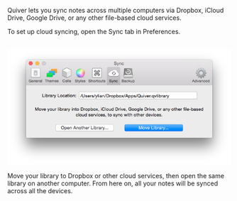 Quiver lets you sync notes across multiple computers via Dropbox, iCloud Drive, Google Drive, or any other file-based cloud services.

To set up cloud syncing, open the Sync tab in Preferences.<div><br></div><div><img src="resources/0039E536-1343-4E82-908A-34B77B7ED2D9.png"><br></div>

<div>Move your library to Dropbox or other cloud services, then open the same library on another computer. From here on, all your notes will be synced across all the devices.</div>
